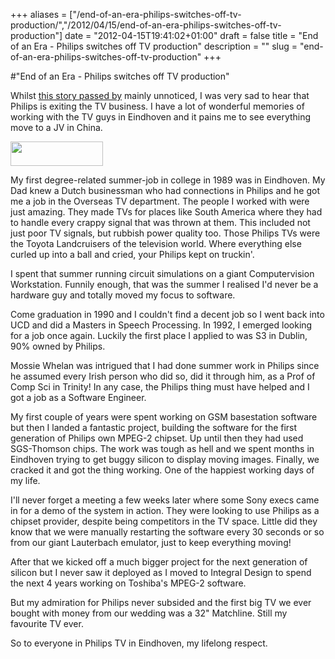 +++
aliases = ["/end-of-an-era-philips-switches-off-tv-production/","/2012/04/15/end-of-an-era-philips-switches-off-tv-production"]
date = "2012-04-15T19:41:02+01:00"
draft = false
title = "End of an Era - Philips switches off TV production"
description = ""
slug = "end-of-an-era-philips-switches-off-tv-production"
+++

#"End of an Era - Philips switches off TV production"

Whilst <a href="http://www.rnw.nl/english/article/philips-switches-tv-production">this story passed by</a> mainly unnoticed, I was very sad to hear that Philips is exiting the TV business. I have a lot of wonderful memories of working with the TV guys in Eindhoven and it pains me to see everything move to a JV in China.

<a href="http://www.philips.com/"><img class="size-full wp-image-681 aligncenter" title="mainlogo_full_gb_en" src="https://s3-eu-west-1.amazonaws.com/conoroneill.net/wp-content/uploads/2012/04/mainlogo_full_gb_en.gif" alt="" width="148" height="39" /></a>

My first degree-related summer-job in college in 1989 was in Eindhoven. My Dad knew a Dutch businessman who had connections in Philips and he got me a job in the Overseas TV department. The people I worked with were just amazing. They made TVs for places like South America where they had to handle every crappy signal that was thrown at them. This included not just poor TV signals, but rubbish power quality too. Those Philips TVs were the Toyota Landcruisers of the television world. Where everything else curled up into a ball and cried, your Philips kept on truckin'.

I spent that summer running circuit simulations on a giant Computervision Workstation. Funnily enough, that was the summer I realised I'd never be a hardware guy and totally moved my focus to software.

Come graduation in 1990 and I couldn't find a decent job so I went back into UCD and did a Masters in Speech Processing. In 1992, I emerged looking for a job once again. Luckily the first place I applied to was S3 in Dublin, 90% owned by Philips.

Mossie Whelan was intrigued that I had done summer work in Philips since he assumed every Irish person who did so, did it through him, as a Prof of Comp Sci in Trinity! In any case, the Philips thing must have helped and I got a job as a Software Engineer.

My first couple of years were spent working on GSM basestation software but then I landed a fantastic project, building the software for the first generation of Philips own MPEG-2 chipset. Up until then they had used SGS-Thomson chips. The work was tough as hell and we spent months in Eindhoven trying to get buggy silicon to display moving images. Finally, we cracked it and got the thing working. One of the happiest working days of my life.

I'll never forget a meeting a few weeks later where some Sony execs came in for a demo of the system in action. They were looking to use Philips as a chipset provider, despite being competitors in the TV space. Little did they know that we were manually restarting the software every 30 seconds or so from our giant Lauterbach emulator, just to keep everything moving!

After that we kicked off a much bigger project for the next generation of silicon but I never saw it deployed as I moved to Integral Design to spend the next 4 years working on Toshiba's MPEG-2 software.

But my admiration for Philips never subsided and the first big TV we ever bought with money from our wedding was a 32" Matchline. Still my favourite TV ever.

So to everyone in Philips TV in Eindhoven, my lifelong respect.

&nbsp;